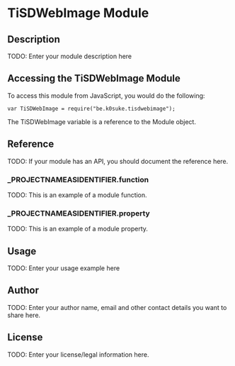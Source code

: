 # TiSDWebImage Module

## Description

TODO: Enter your module description here

## Accessing the TiSDWebImage Module

To access this module from JavaScript, you would do the following:

	var TiSDWebImage = require("be.k0suke.tisdwebimage");

The TiSDWebImage variable is a reference to the Module object.	

## Reference

TODO: If your module has an API, you should document
the reference here.

### ___PROJECTNAMEASIDENTIFIER__.function

TODO: This is an example of a module function.

### ___PROJECTNAMEASIDENTIFIER__.property

TODO: This is an example of a module property.

## Usage

TODO: Enter your usage example here

## Author

TODO: Enter your author name, email and other contact
details you want to share here. 

## License

TODO: Enter your license/legal information here.
